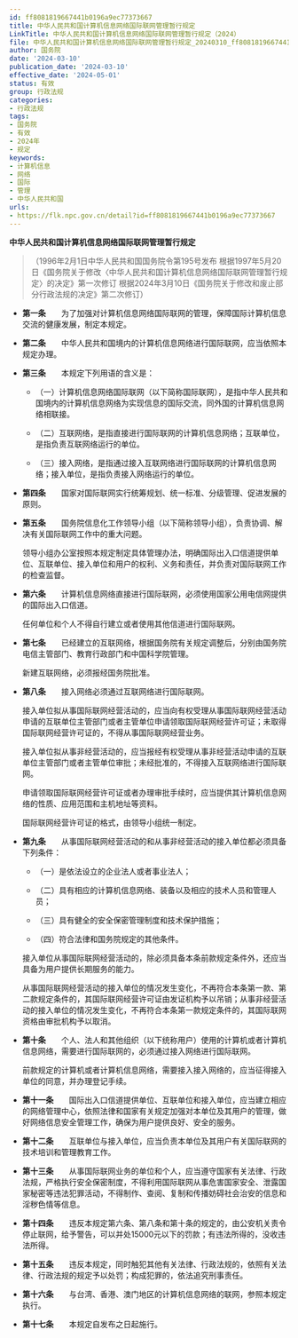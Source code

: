```yaml
---
id: ff8081819667441b0196a9ec77373667
title: 中华人民共和国计算机信息网络国际联网管理暂行规定
LinkTitle: 中华人民共和国计算机信息网络国际联网管理暂行规定（2024）
file: 中华人民共和国计算机信息网络国际联网管理暂行规定_20240310_ff8081819667441b0196a9ec77373667.docx
author: 国务院
date: '2024-03-10'
publication_date: '2024-03-10'
effective_date: '2024-05-01'
status: 有效
group: 行政法规
categories:
- 行政法规
tags:
- 国务院
- 有效
- 2024年
- 规定
keywords:
- 计算机信息
- 网络
- 国际
- 管理
- 中华人民共和国
urls:
- https://flk.npc.gov.cn/detail?id=ff8081819667441b0196a9ec77373667
---
```


**中华人民共和国计算机信息网络国际联网管理暂行规定**

> （1996年2月1日中华人民共和国国务院令第195号发布 根据1997年5月20日《国务院关于修改〈中华人民共和国计算机信息网络国际联网管理暂行规定〉的决定》第一次修订 根据2024年3月10日《国务院关于修改和废止部分行政法规的决定》第二次修订）

- **第一条**　　为了加强对计算机信息网络国际联网的管理，保障国际计算机信息交流的健康发展，制定本规定。

- **第二条**　　中华人民共和国境内的计算机信息网络进行国际联网，应当依照本规定办理。

- **第三条**　　本规定下列用语的含义是：

  - （一）计算机信息网络国际联网（以下简称国际联网），是指中华人民共和国境内的计算机信息网络为实现信息的国际交流，同外国的计算机信息网络相联接。

  - （二）互联网络，是指直接进行国际联网的计算机信息网络；互联单位，是指负责互联网络运行的单位。

  - （三）接入网络，是指通过接入互联网络进行国际联网的计算机信息网络；接入单位，是指负责接入网络运行的单位。

- **第四条**　　国家对国际联网实行统筹规划、统一标准、分级管理、促进发展的原则。

- **第五条**　　国务院信息化工作领导小组（以下简称领导小组），负责协调、解决有关国际联网工作中的重大问题。

  领导小组办公室按照本规定制定具体管理办法，明确国际出入口信道提供单位、互联单位、接入单位和用户的权利、义务和责任，并负责对国际联网工作的检查监督。

- **第六条**　　计算机信息网络直接进行国际联网，必须使用国家公用电信网提供的国际出入口信道。

  任何单位和个人不得自行建立或者使用其他信道进行国际联网。

- **第七条**　　已经建立的互联网络，根据国务院有关规定调整后，分别由国务院电信主管部门、教育行政部门和中国科学院管理。

  新建互联网络，必须报经国务院批准。

- **第八条**　　接入网络必须通过互联网络进行国际联网。

  接入单位拟从事国际联网经营活动的，应当向有权受理从事国际联网经营活动申请的互联单位主管部门或者主管单位申请领取国际联网经营许可证；未取得国际联网经营许可证的，不得从事国际联网经营业务。

  接入单位拟从事非经营活动的，应当报经有权受理从事非经营活动申请的互联单位主管部门或者主管单位审批；未经批准的，不得接入互联网络进行国际联网。

  申请领取国际联网经营许可证或者办理审批手续时，应当提供其计算机信息网络的性质、应用范围和主机地址等资料。

  国际联网经营许可证的格式，由领导小组统一制定。

- **第九条**　　从事国际联网经营活动的和从事非经营活动的接入单位都必须具备下列条件：

  - （一）是依法设立的企业法人或者事业法人；

  - （二）具有相应的计算机信息网络、装备以及相应的技术人员和管理人员；

  - （三）具有健全的安全保密管理制度和技术保护措施；

  - （四）符合法律和国务院规定的其他条件。

  接入单位从事国际联网经营活动的，除必须具备本条前款规定条件外，还应当具备为用户提供长期服务的能力。

  从事国际联网经营活动的接入单位的情况发生变化，不再符合本条第一款、第二款规定条件的，其国际联网经营许可证由发证机构予以吊销；从事非经营活动的接入单位的情况发生变化，不再符合本条第一款规定条件的，其国际联网资格由审批机构予以取消。

- **第十条**　　个人、法人和其他组织（以下统称用户）使用的计算机或者计算机信息网络，需要进行国际联网的，必须通过接入网络进行国际联网。

  前款规定的计算机或者计算机信息网络，需要接入接入网络的，应当征得接入单位的同意，并办理登记手续。

- **第十一条**　　国际出入口信道提供单位、互联单位和接入单位，应当建立相应的网络管理中心，依照法律和国家有关规定加强对本单位及其用户的管理，做好网络信息安全管理工作，确保为用户提供良好、安全的服务。

- **第十二条**　　互联单位与接入单位，应当负责本单位及其用户有关国际联网的技术培训和管理教育工作。

- **第十三条**　　从事国际联网业务的单位和个人，应当遵守国家有关法律、行政法规，严格执行安全保密制度，不得利用国际联网从事危害国家安全、泄露国家秘密等违法犯罪活动，不得制作、查阅、复制和传播妨碍社会治安的信息和淫秽色情等信息。

- **第十四条**　　违反本规定第六条、第八条和第十条的规定的，由公安机关责令停止联网，给予警告，可以并处15000元以下的罚款；有违法所得的，没收违法所得。

- **第十五条**　　违反本规定，同时触犯其他有关法律、行政法规的，依照有关法律、行政法规的规定予以处罚；构成犯罪的，依法追究刑事责任。

- **第十六条**　　与台湾、香港、澳门地区的计算机信息网络的联网，参照本规定执行。

- **第十七条**　　本规定自发布之日起施行。
